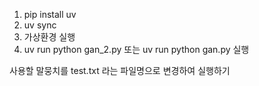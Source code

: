 1. pip install uv
2. uv sync
3. 가상환경 실행
4. uv run python gan_2.py 또는 uv run python gan.py 실행

사용할 말뭉치를 test.txt 라는 파일명으로 변경하여 실행하기